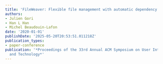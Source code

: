 ```yaml
---
title: 'FileWeaver: Flexible file management with automatic dependency tracking'
authors:
- Julien Gori
- Han L Han
- Michel Beaudouin-Lafon
date: '2020-01-01'
publishDate: '2025-05-20T20:53:51.011218Z'
publication_types:
- paper-conference
publication: '*Proceedings of the 33rd Annual ACM Symposium on User Interface Software
  and Technology*'
---
```

